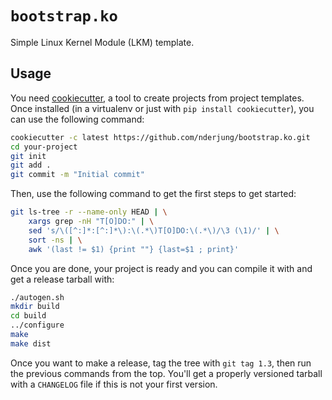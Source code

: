 # `bootstrap.ko`

Simple Linux Kernel Module (LKM) template.

## Usage

You need [cookiecutter](https://github.com/audreyr/cookiecutter), a tool to create projects from project templates. Once installed (in a virtualenv or just with `pip install cookiecutter`), you can use the following command:

```bash
cookiecutter -c latest https://github.com/nderjung/bootstrap.ko.git
cd your-project
git init
git add .
git commit -m "Initial commit"
```

Then, use the following command to get the first steps to get started:

```bash
git ls-tree -r --name-only HEAD | \
    xargs grep -nH "T[O]DO:" | \
    sed 's/\([^:]*:[^:]*\):\(.*\)T[O]DO:\(.*\)/\3 (\1)/' | \
    sort -ns | \
    awk '(last != $1) {print ""} {last=$1 ; print}'
```

Once you are done, your project is ready and you can compile it with
and get a release tarball with:

```bash
./autogen.sh
mkdir build
cd build
../configure
make
make dist
```

Once you want to make a release, tag the tree with `git tag 1.3`, then run the previous commands from the top. You'll get a properly versioned tarball with a `CHANGELOG` file if this is not your first version.

